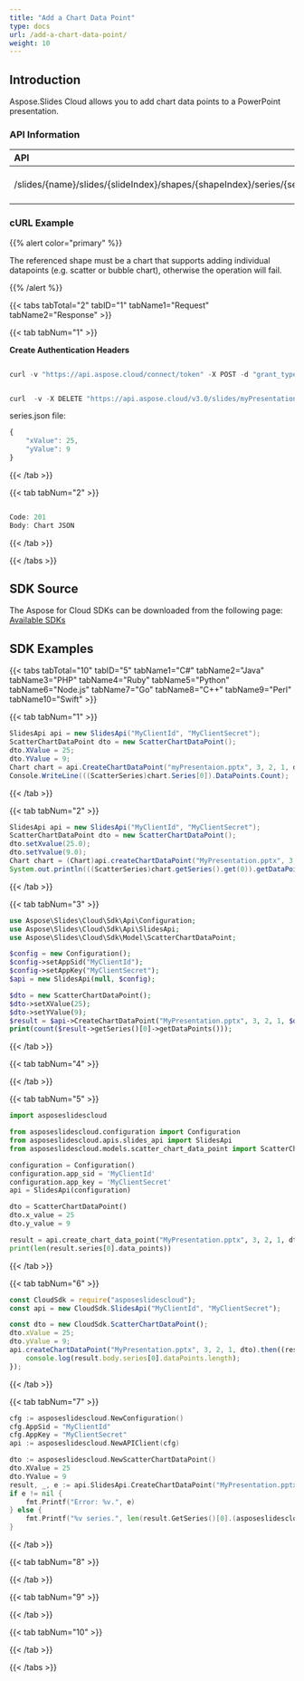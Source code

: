 ```yaml
---
title: "Add a Chart Data Point"
type: docs
url: /add-a-chart-data-point/
weight: 10
---
```


## **Introduction**
Aspose.Slides Cloud allows you to add chart data points to a PowerPoint presentation.

### **API Information**

|**API**|**Type**|**Description**|**Resource**|
| :- | :- | :- | :- |
|/slides/{name}/slides/{slideIndex}/shapes/{shapeIndex}/series/{seriesIndex}/dataPoints|POST|Add the chart datapoint|[CreateChartDataPoint](https://apireference.aspose.cloud/slides/#/Chart/CreateChartDataPoint)|
### **cURL Example**
{{% alert color="primary" %}}

The referenced shape must be a chart that supports adding individual datapoints (e.g. scatter or bubble chart), otherwise the operation will fail.

{{% /alert %}}

{{< tabs tabTotal="2" tabID="1" tabName1="Request" tabName2="Response" >}}

{{< tab tabNum="1" >}}

**Create Authentication Headers**

```java

curl -v "https://api.aspose.cloud/connect/token" -X POST -d "grant_type=client_credentials&client_id=XXXX&client_secret=XXXX-XX" -H "Content-Type: application/x-www-form-urlencoded" -H "Accept: application/json"

```

```java

curl  -v -X DELETE "https://api.aspose.cloud/v3.0/slides/myPresentation.pptx/slides/1/shapes/2/series/2/dataPoints" -d @"dataPoint.json" -H "Content-Type: text/json" -H "Authorization: Bearer [Access Token]

```

series.json file:
```javascript
{
    "xValue": 25,
    "yValue": 9
}
```

{{< /tab >}}

{{< tab tabNum="2" >}}

```java

Code: 201
Body: Chart JSON

```

{{< /tab >}}

{{< /tabs >}}
## **SDK Source**
The Aspose for Cloud SDKs can be downloaded from the following page: [Available SDKs](/slides/available-sdks/)
## **SDK Examples**
{{< tabs tabTotal="10" tabID="5" tabName1="C#" tabName2="Java" tabName3="PHP" tabName4="Ruby" tabName5="Python" tabName6="Node.js" tabName7="Go" tabName8="C++" tabName9="Perl" tabName10="Swift" >}}

{{< tab tabNum="1" >}}

```csharp
SlidesApi api = new SlidesApi("MyClientId", "MyClientSecret");
ScatterChartDataPoint dto = new ScatterChartDataPoint();
dto.XValue = 25;
dto.YValue = 9;
Chart chart = api.CreateChartDataPoint("myPresentaion.pptx", 3, 2, 1, dto);
Console.WriteLine(((ScatterSeries)chart.Series[0]).DataPoints.Count);
```

{{< /tab >}}

{{< tab tabNum="2" >}}

```java
SlidesApi api = new SlidesApi("MyClientId", "MyClientSecret");
ScatterChartDataPoint dto = new ScatterChartDataPoint();
dto.setXvalue(25.0);
dto.setYvalue(9.0);
Chart chart = (Chart)api.createChartDataPoint("MyPresentation.pptx", 3, 2, 1, dto, null, null, null);
System.out.println(((ScatterSeries)chart.getSeries().get(0)).getDataPoints().size());
```

{{< /tab >}}

{{< tab tabNum="3" >}}

```php
use Aspose\Slides\Cloud\Sdk\Api\Configuration;
use Aspose\Slides\Cloud\Sdk\Api\SlidesApi;
use Aspose\Slides\Cloud\Sdk\Model\ScatterChartDataPoint;

$config = new Configuration();
$config->setAppSid("MyClientId");
$config->setAppKey("MyClientSecret");
$api = new SlidesApi(null, $config);

$dto = new ScatterChartDataPoint();
$dto->setXValue(25);
$dto->setYValue(9);
$result = $api->CreateChartDataPoint("MyPresentation.pptx", 3, 2, 1, $dto);
print(count($result->getSeries()[0]->getDataPoints()));
```

{{< /tab >}}

{{< tab tabNum="4" >}}

{{< /tab >}}

{{< tab tabNum="5" >}}

```python
import asposeslidescloud

from asposeslidescloud.configuration import Configuration
from asposeslidescloud.apis.slides_api import SlidesApi
from asposeslidescloud.models.scatter_chart_data_point import ScatterChartDataPoint

configuration = Configuration()
configuration.app_sid = 'MyClientId'
configuration.app_key = 'MyClientSecret'
api = SlidesApi(configuration)

dto = ScatterChartDataPoint()
dto.x_value = 25
dto.y_value = 9

result = api.create_chart_data_point("MyPresentation.pptx", 3, 2, 1, dto)
print(len(result.series[0].data_points))
```

{{< /tab >}}

{{< tab tabNum="6" >}}

```javascript
const CloudSdk = require("asposeslidescloud");
const api = new CloudSdk.SlidesApi("MyClientId", "MyClientSecret");

const dto = new CloudSdk.ScatterChartDataPoint();
dto.xValue = 25;
dto.yValue = 9;
api.createChartDataPoint("MyPresentation.pptx", 3, 2, 1, dto).then((result) => {
    console.log(result.body.series[0].dataPoints.length);
});
```

{{< /tab >}}

{{< tab tabNum="7" >}}

```go
cfg := asposeslidescloud.NewConfiguration()
cfg.AppSid = "MyClientId"
cfg.AppKey = "MyClientSecret"
api := asposeslidescloud.NewAPIClient(cfg)

dto := asposeslidescloud.NewScatterChartDataPoint()
dto.XValue = 25
dto.YValue = 9
result, _, e := api.SlidesApi.CreateChartDataPoint("MyPresentation.pptx", 3, 2, 1, dto, "", "", "")
if e != nil {
    fmt.Printf("Error: %v.", e)
} else {
    fmt.Printf("%v series.", len(result.GetSeries()[0].(asposeslidescloud.IScatterSeries).GetDataPoints()))
}
```

{{< /tab >}}

{{< tab tabNum="8" >}}

{{< /tab >}}

{{< tab tabNum="9" >}}

{{< /tab >}}

{{< tab tabNum="10" >}}

{{< /tab >}}

{{< /tabs >}}
